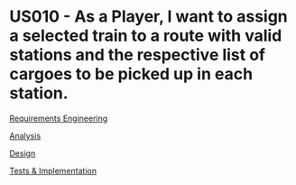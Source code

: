 # US010 - As a Player, I want to assign a selected train to a route with valid stations and the respective list of cargoes to be picked up in each station.


[Requirements Engineering](01.requirements-engineering/US010-requirements.md)

[Analysis](02.analysis/US010-analysis.md)

[Design](03.design/US010-design.md)

[Tests & Implementation](04.tests-and-implementation/US010-tests-and-implementation.md)